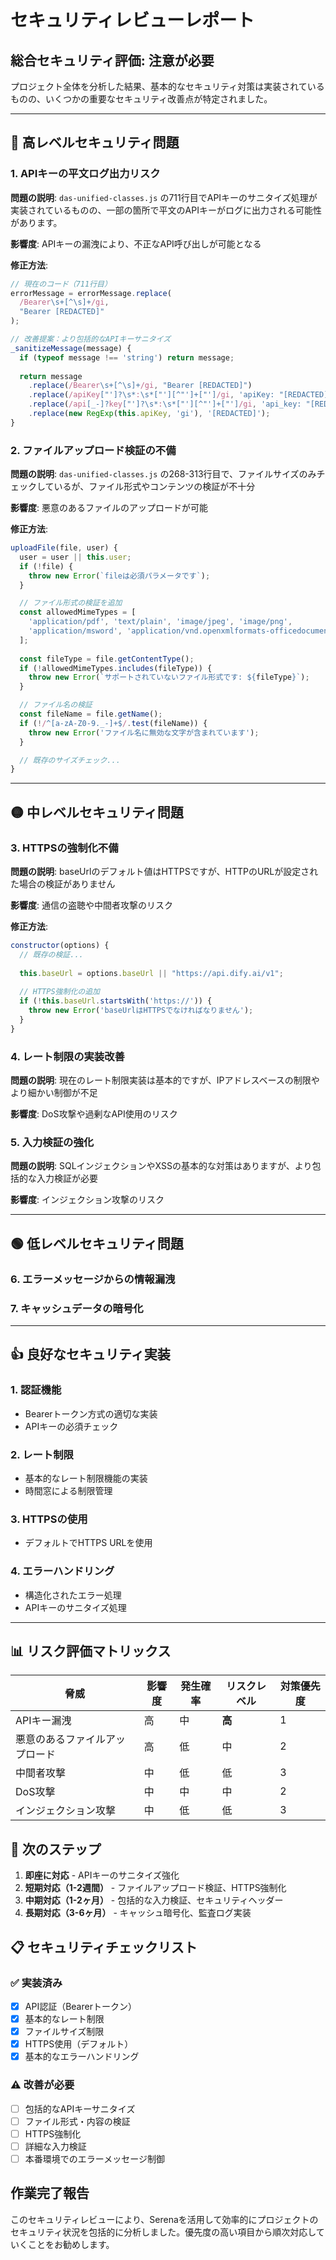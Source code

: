 # セキュリティレビューレポート

## 総合セキュリティ評価: 注意が必要

プロジェクト全体を分析した結果、基本的なセキュリティ対策は実装されているものの、いくつかの重要なセキュリティ改善点が特定されました。

---

## 🔴 高レベルセキュリティ問題

### 1. APIキーの平文ログ出力リスク

**問題の説明**: `das-unified-classes.js` の711行目でAPIキーのサニタイズ処理が実装されているものの、一部の箇所で平文のAPIキーがログに出力される可能性があります。

**影響度**: APIキーの漏洩により、不正なAPI呼び出しが可能となる

**修正方法**: 
```javascript
// 現在のコード（711行目）
errorMessage = errorMessage.replace(
  /Bearer\s+[^\s]+/gi,
  "Bearer [REDACTED]"
);

// 改善提案：より包括的なAPIキーサニタイズ
_sanitizeMessage(message) {
  if (typeof message !== 'string') return message;
  
  return message
    .replace(/Bearer\s+[^\s]+/gi, "Bearer [REDACTED]")
    .replace(/apiKey["']?\s*:\s*["'][^"']+["']/gi, 'apiKey: "[REDACTED]"')
    .replace(/api[_-]?key["']?\s*:\s*["'][^"']+["']/gi, 'api_key: "[REDACTED]"')
    .replace(new RegExp(this.apiKey, 'gi'), '[REDACTED]');
}
```

### 2. ファイルアップロード検証の不備

**問題の説明**: `das-unified-classes.js` の268-313行目で、ファイルサイズのみチェックしているが、ファイル形式やコンテンツの検証が不十分

**影響度**: 悪意のあるファイルのアップロードが可能

**修正方法**:
```javascript
uploadFile(file, user) {
  user = user || this.user;
  if (!file) {
    throw new Error(`fileは必須パラメータです`);
  }

  // ファイル形式の検証を追加
  const allowedMimeTypes = [
    'application/pdf', 'text/plain', 'image/jpeg', 'image/png',
    'application/msword', 'application/vnd.openxmlformats-officedocument.wordprocessingml.document'
  ];
  
  const fileType = file.getContentType();
  if (!allowedMimeTypes.includes(fileType)) {
    throw new Error(`サポートされていないファイル形式です: ${fileType}`);
  }

  // ファイル名の検証
  const fileName = file.getName();
  if (!/^[a-zA-Z0-9._-]+$/.test(fileName)) {
    throw new Error('ファイル名に無効な文字が含まれています');
  }

  // 既存のサイズチェック...
}
```

---

## 🟡 中レベルセキュリティ問題

### 3. HTTPSの強制化不備

**問題の説明**: baseUrlのデフォルト値はHTTPSですが、HTTPのURLが設定された場合の検証がありません

**影響度**: 通信の盗聴や中間者攻撃のリスク

**修正方法**:
```javascript
constructor(options) {
  // 既存の検証...
  
  this.baseUrl = options.baseUrl || "https://api.dify.ai/v1";
  
  // HTTPS強制化の追加
  if (!this.baseUrl.startsWith('https://')) {
    throw new Error('baseUrlはHTTPSでなければなりません');
  }
}
```

### 4. レート制限の実装改善

**問題の説明**: 現在のレート制限実装は基本的ですが、IPアドレスベースの制限やより細かい制御が不足

**影響度**: DoS攻撃や過剰なAPI使用のリスク

### 5. 入力検証の強化

**問題の説明**: SQLインジェクションやXSSの基本的な対策はありますが、より包括的な入力検証が必要

**影響度**: インジェクション攻撃のリスク

---

## 🟢 低レベルセキュリティ問題

### 6. エラーメッセージからの情報漏洩
### 7. キャッシュデータの暗号化

---

## 👍 良好なセキュリティ実装

### 1. 認証機能
- Bearerトークン方式の適切な実装
- APIキーの必須チェック

### 2. レート制限
- 基本的なレート制限機能の実装
- 時間窓による制限管理

### 3. HTTPSの使用
- デフォルトでHTTPS URLを使用

### 4. エラーハンドリング
- 構造化されたエラー処理
- APIキーのサニタイズ処理

---

## 📊 リスク評価マトリックス

| 脅威 | 影響度 | 発生確率 | リスクレベル | 対策優先度 |
|------|--------|----------|--------------|------------|
| APIキー漏洩 | 高 | 中 | **高** | 1 |
| 悪意のあるファイルアップロード | 高 | 低 | 中 | 2 |
| 中間者攻撃 | 中 | 低 | 低 | 3 |
| DoS攻撃 | 中 | 中 | 中 | 2 |
| インジェクション攻撃 | 中 | 低 | 低 | 3 |

## 🎯 次のステップ

1. **即座に対応** - APIキーのサニタイズ強化
2. **短期対応（1-2週間）** - ファイルアップロード検証、HTTPS強制化
3. **中期対応（1-2ヶ月）** - 包括的な入力検証、セキュリティヘッダー
4. **長期対応（3-6ヶ月）** - キャッシュ暗号化、監査ログ実装

## 📋 セキュリティチェックリスト

### ✅ 実装済み
- [x] API認証（Bearerトークン）
- [x] 基本的なレート制限
- [x] ファイルサイズ制限
- [x] HTTPS使用（デフォルト）
- [x] 基本的なエラーハンドリング

### ⚠️ 改善が必要
- [ ] 包括的なAPIキーサニタイズ
- [ ] ファイル形式・内容の検証
- [ ] HTTPS強制化
- [ ] 詳細な入力検証
- [ ] 本番環境でのエラーメッセージ制御

## 作業完了報告

このセキュリティレビューにより、Serenaを活用して効率的にプロジェクトのセキュリティ状況を包括的に分析しました。優先度の高い項目から順次対応していくことをお勧めします。